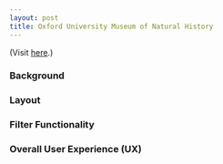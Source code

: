 ```yaml
---
layout: post
title: Oxford University Museum of Natural History
---
```


 (Visit [here](https://www.oumnh.ox.ac.uk/#/).)

### Background

### Layout

### Filter Functionality

### Overall User Experience (UX)
